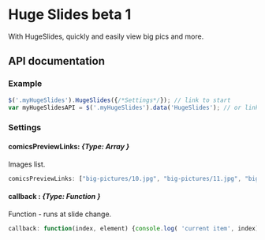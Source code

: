 Huge Slides beta 1
==========

With HugeSlides, quickly and easily view big pics and more.


## API documentation
### Example
``` js
$('.myHugeSlides').HugeSlides({/*Settings*/}); // link to start
var myHugeSlidesAPI = $('.myHugeSlides').data('HugeSlides'); // or link to the API
```

### Settings

#### comicsPreviewLinks: *{Type: Array }*
Images list.
``` js
comicsPreviewLinks: ["big-pictures/10.jpg", "big-pictures/11.jpg", "big-pictures/12.jpg", "big-pictures/13.jpg"]
```

#### callback : *{Type: Function }*
Function - runs at slide change.

``` js
callback: function(index, element) {console.log( 'current item', index)}
```
